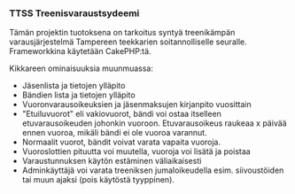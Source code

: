 ### TTSS Treenisvaraustsydeemi

Tämän projektin tuotoksena on tarkoitus syntyä treenikämpän varausjärjestelmä Tampereen teekkarien soitannolliselle seuralle. Frameworkkina käytetään CakePHP:tä. 

Kikkareen ominaisuuksia muunmuassa:
* Jäsenlista ja tietojen ylläpito
* Bändien lista ja tietojen ylläpito
* Vuoronvarausoikeuksien ja jäsenmaksujen kirjanpito vuosittain
* "Etuiluvuorot" eli vakiovuorot, bändi voi ostaa itselleen etuvarausoikeuden johonkin vuoroon. Etuvarausoikeus raukeaa x päivää ennen vuoroa, mikäli bändi ei ole vuoroa varannut.
* Normaalit vuorot, bändit voivat varata vapaita vuoroja.
* Vuoroslottien pituutta voi muutella, vuoroja voi lisätä ja poistaa
* Varaustunnuksen käytön estäminen väliaikaisesti
* Adminkäyttäjä voi varata treeniksen jumaloikeudella esim. siivoustöiden tai muun ajaksi (pois käytöstä tyyppinen).

